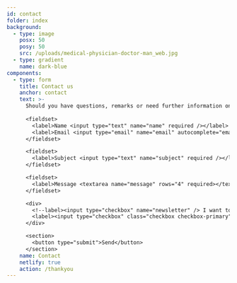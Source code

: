 ```yaml
---
id: contact
folder: index
background:
  - type: image
    posx: 50
    posy: 50
    src: /uploads/medical-physician-doctor-man_web.jpg
  - type: gradient
    name: dark-blue
components:
  - type: form
    title: Contact us
    anchor: contact
    text: >-
      Should you have questions, remarks or need further information on any conditions or products, please, use the form below.
      
      <fieldset>
        <label>Name <input type="text" name="name" required /></label>   
        <label>Email <input type="email" name="email" autocomplete="email" required /></label>
      </fieldset>

      <fieldset>
        <label>Subject <input type="text" name="subject" required /></label>
      </fieldset>

      <fieldset>
        <label>Message <textarea name="message" rows="4" required></textarea></label>
      </fieldset>

      <div>
        <!--label><input type="checkbox" name="newsletter" /> I want to subscribe to the newsletter</label><br><br-->
        <label><input type="checkbox" class="checkbox checkbox-primary" name="privacy" required /> I've read and accept the <a href="/privacy-policy" target="_blank">privacy policy</a>.</label><br><br>
      </div>

      <section>
        <button type="submit">Send</button>
      </section>
    name: Contact
    netlify: true
    action: /thankyou
---
```

